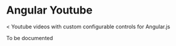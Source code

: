 Angular Youtube
===============

< Youtube videos with custom configurable controls for Angular.js

To be documented
